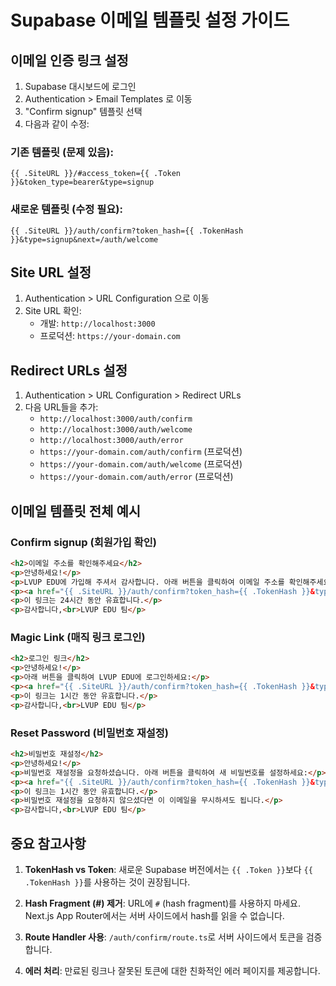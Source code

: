 # Supabase 이메일 템플릿 설정 가이드

## 이메일 인증 링크 설정

1. Supabase 대시보드에 로그인
2. Authentication > Email Templates 로 이동
3. "Confirm signup" 템플릿 선택
4. 다음과 같이 수정:

### 기존 템플릿 (문제 있음):
```
{{ .SiteURL }}/#access_token={{ .Token }}&token_type=bearer&type=signup
```

### 새로운 템플릿 (수정 필요):
```
{{ .SiteURL }}/auth/confirm?token_hash={{ .TokenHash }}&type=signup&next=/auth/welcome
```

## Site URL 설정

1. Authentication > URL Configuration 으로 이동
2. Site URL 확인:
   - 개발: `http://localhost:3000`
   - 프로덕션: `https://your-domain.com`

## Redirect URLs 설정

1. Authentication > URL Configuration > Redirect URLs
2. 다음 URL들을 추가:
   - `http://localhost:3000/auth/confirm`
   - `http://localhost:3000/auth/welcome`
   - `http://localhost:3000/auth/error`
   - `https://your-domain.com/auth/confirm` (프로덕션)
   - `https://your-domain.com/auth/welcome` (프로덕션)
   - `https://your-domain.com/auth/error` (프로덕션)

## 이메일 템플릿 전체 예시

### Confirm signup (회원가입 확인)
```html
<h2>이메일 주소를 확인해주세요</h2>
<p>안녕하세요!</p>
<p>LVUP EDU에 가입해 주셔서 감사합니다. 아래 버튼을 클릭하여 이메일 주소를 확인해주세요:</p>
<p><a href="{{ .SiteURL }}/auth/confirm?token_hash={{ .TokenHash }}&type=signup&next=/auth/welcome">이메일 확인하기</a></p>
<p>이 링크는 24시간 동안 유효합니다.</p>
<p>감사합니다,<br>LVUP EDU 팀</p>
```

### Magic Link (매직 링크 로그인)
```html
<h2>로그인 링크</h2>
<p>안녕하세요!</p>
<p>아래 버튼을 클릭하여 LVUP EDU에 로그인하세요:</p>
<p><a href="{{ .SiteURL }}/auth/confirm?token_hash={{ .TokenHash }}&type=magiclink&next=/dashboard">로그인하기</a></p>
<p>이 링크는 1시간 동안 유효합니다.</p>
<p>감사합니다,<br>LVUP EDU 팀</p>
```

### Reset Password (비밀번호 재설정)
```html
<h2>비밀번호 재설정</h2>
<p>안녕하세요!</p>
<p>비밀번호 재설정을 요청하셨습니다. 아래 버튼을 클릭하여 새 비밀번호를 설정하세요:</p>
<p><a href="{{ .SiteURL }}/auth/confirm?token_hash={{ .TokenHash }}&type=recovery&next=/auth/reset-password">비밀번호 재설정하기</a></p>
<p>이 링크는 1시간 동안 유효합니다.</p>
<p>비밀번호 재설정을 요청하지 않으셨다면 이 이메일을 무시하셔도 됩니다.</p>
<p>감사합니다,<br>LVUP EDU 팀</p>
```

## 중요 참고사항

1. **TokenHash vs Token**: 새로운 Supabase 버전에서는 `{{ .Token }}`보다 `{{ .TokenHash }}`를 사용하는 것이 권장됩니다.

2. **Hash Fragment (#) 제거**: URL에 `#` (hash fragment)를 사용하지 마세요. Next.js App Router에서는 서버 사이드에서 hash를 읽을 수 없습니다.

3. **Route Handler 사용**: `/auth/confirm/route.ts`로 서버 사이드에서 토큰을 검증합니다.

4. **에러 처리**: 만료된 링크나 잘못된 토큰에 대한 친화적인 에러 페이지를 제공합니다.